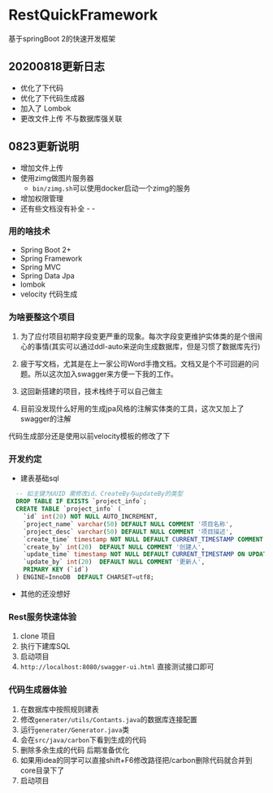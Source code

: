 # RestQuickFramework

基于springBoot 2的快速开发框架

## 20200818更新日志

- 优化了下代码
- 优化了下代码生成器
- 加入了 Lombok 
- 更改文件上传 不与数据库强关联

## 0823更新说明
- 增加文件上传
- 使用zimg做图片服务器
    - `bin/zimg.sh`可以使用docker启动一个zimg的服务
- 增加权限管理
- 还有些文档没有补全 - - 


### 用的啥技术

- Spring Boot 2+
- Spring Framework 
- Spring MVC 
- Spring Data Jpa
- lombok 
- velocity 代码生成

### 为啥要整这个项目

1. 为了应付项目初期字段变更严重的现象。每次字段变更维护实体类的是个很闹心的事情(其实可以通过ddl-auto来逆向生成数据库，但是习惯了数据库先行)

2. 疲于写文档，尤其是在上一家公司Word手撸文档。文档又是个不可回避的问题。所以这次加入swagger来方便一下我的工作。

3. 这回新搭建的项目，技术栈终于可以自己做主

4. 目前没发现什么好用的生成jpa风格的注解实体类的工具，这次又加上了swagger的注解


代码生成部分还是使用以前velocity模板的修改了下

### 开发约定

- 建表基础sql
```sql
  -- 如主键为UUID 需修改id、CreateBy与updateBy的类型
  DROP TABLE IF EXISTS `project_info`;
  CREATE TABLE `project_info` (
    `id` int(20) NOT NULL AUTO_INCREMENT,
    `project_name` varchar(50) DEFAULT NULL COMMENT '项目名称',
    `project_desc` varchar(50) DEFAULT NULL COMMENT '项目描述',
    `create_time` timestamp NOT NULL DEFAULT CURRENT_TIMESTAMP COMMENT '创建时间',
    `create_by` int(20)  DEFAULT NULL COMMENT '创建人',
    `update_time` timestamp NOT NULL DEFAULT CURRENT_TIMESTAMP ON UPDATE CURRENT_TIMESTAMP COMMENT '更新时间',
    `update_by` int(20)  DEFAULT NULL COMMENT '更新人',
    PRIMARY KEY (`id`)
  ) ENGINE=InnoDB  DEFAULT CHARSET=utf8;
```
- 其他的还没想好


### Rest服务快速体验

1. clone 项目
2. 执行下建库SQL
3. 启动项目
4. `http://localhost:8080/swagger-ui.html` 直接测试接口即可
    
### 代码生成器体验

1. 在数据库中按照规则建表
2. 修改`generater/utils/Contants.java`的数据库连接配置
3. 运行`generater/Generator.java`类
4. 会在`src/java/carbon`下看到生成的代码 
5. 删除多余生成的代码  后期准备优化
6. 如果用idea的同学可以直接shift+F6修改路径把/carbon删除代码就合并到core目录下了
7. 启动项目
    

